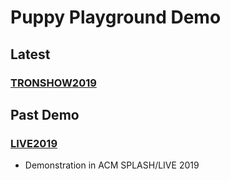 # Puppy Playground Demo

## Latest

### [TRONSHOW2019](https://playpuppy.github.io/playground)

## Past Demo

### [LIVE2019](https://playpuppy.github.io/LIVE2019)

- Demonstration in ACM SPLASH/LIVE 2019

